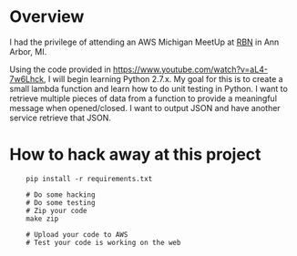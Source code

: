 # Overview
I had the privilege of attending an AWS Michigan MeetUp at [RBN](http://www.rightbrainnetworks.com/) in Ann Arbor, MI.

Using the code provided in https://www.youtube.com/watch?v=aL4-7w6Lhck, I will begin learning Python 2.7.x. My goal for this is to create a small lambda function and learn how to do unit testing in Python. I want to retrieve multiple pieces of data from a function to provide a meaningful message when opened/closed. I want to output JSON and have another service retrieve that JSON.

# How to hack away at this project

        pip install -r requirements.txt
        
        # Do some hacking
        # Do some testing
        # Zip your code
        make zip

        # Upload your code to AWS
        # Test your code is working on the web

